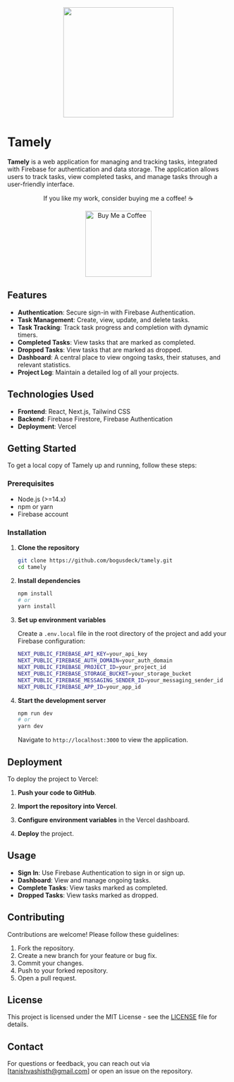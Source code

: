 <div align="center">
    <img src="https://github.com/user-attachments/assets/d1556d01-1c69-49e4-b43c-5271186b5920" width="250"/>
</div>

# Tamely

**Tamely** is a web application for managing and tracking tasks, integrated with Firebase for authentication and data storage. The application allows users to track tasks, view completed tasks, and manage tasks through a user-friendly interface.

<div align="center">
<p>If you like my work, consider buying me a coffee! ☕️</p>
</div>


<div align="center">
<a href="https://www.buymeacoffee.com/bogusdeck" target="_blank">
    <img src="https://cdn.buymeacoffee.com/buttons/v2/default-yellow.png" alt="Buy Me a Coffee" width="150" />
</a>
</div>

## Features

- **Authentication**: Secure sign-in with Firebase Authentication.
- **Task Management**: Create, view, update, and delete tasks.
- **Task Tracking**: Track task progress and completion with dynamic timers.
- **Completed Tasks**: View tasks that are marked as completed.
- **Dropped Tasks**: View tasks that are marked as dropped.
- **Dashboard**: A central place to view ongoing tasks, their statuses, and relevant statistics.
- **Project Log**: Maintain a detailed log of all your projects.

## Technologies Used

- **Frontend**: React, Next.js, Tailwind CSS
- **Backend**: Firebase Firestore, Firebase Authentication
- **Deployment**: Vercel

## Getting Started

To get a local copy of Tamely up and running, follow these steps:

### Prerequisites

- Node.js (>=14.x)
- npm or yarn
- Firebase account

### Installation

1. **Clone the repository**

    ```bash
    git clone https://github.com/bogusdeck/tamely.git
    cd tamely
    ```

2. **Install dependencies**

    ```bash
    npm install
    # or
    yarn install
    ```

3. **Set up environment variables**

    Create a `.env.local` file in the root directory of the project and add your Firebase configuration:

    ```bash
    NEXT_PUBLIC_FIREBASE_API_KEY=your_api_key
    NEXT_PUBLIC_FIREBASE_AUTH_DOMAIN=your_auth_domain
    NEXT_PUBLIC_FIREBASE_PROJECT_ID=your_project_id
    NEXT_PUBLIC_FIREBASE_STORAGE_BUCKET=your_storage_bucket
    NEXT_PUBLIC_FIREBASE_MESSAGING_SENDER_ID=your_messaging_sender_id
    NEXT_PUBLIC_FIREBASE_APP_ID=your_app_id
    ```

4. **Start the development server**

    ```bash
    npm run dev
    # or
    yarn dev
    ```

    Navigate to `http://localhost:3000` to view the application.

## Deployment

To deploy the project to Vercel:

1. **Push your code to GitHub**.

2. **Import the repository into Vercel**.

3. **Configure environment variables** in the Vercel dashboard.

4. **Deploy** the project.

## Usage

- **Sign In**: Use Firebase Authentication to sign in or sign up.
- **Dashboard**: View and manage ongoing tasks.
- **Complete Tasks**: View tasks marked as completed.
- **Dropped Tasks**: View tasks marked as dropped.

## Contributing

Contributions are welcome! Please follow these guidelines:

1. Fork the repository.
2. Create a new branch for your feature or bug fix.
3. Commit your changes.
4. Push to your forked repository.
5. Open a pull request.

## License

This project is licensed under the MIT License - see the [LICENSE](LICENSE) file for details.

## Contact

For questions or feedback, you can reach out via [tanishvashisth@gmail.com] or open an issue on the repository.
